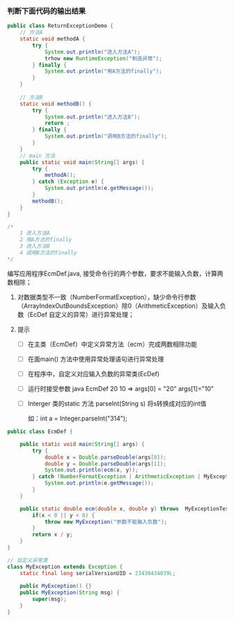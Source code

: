 ### 判断下面代码的输出结果

```java
public class ReturnExceptionDemo {
    // 方法A
    static void methodA {
        try {
            System.out.println("进入方法A");
            trhow new RuntimeException("制造异常");
        } finally {
            System.out.println("用A方法的finally");
        }
    }
    
    // 方法B
    static void methodB() {
        try {
            System.out.println("进入方法B");
            return ;
        } finally {
            System.out.println("调用B方法的finally");
        }
    }
    // main 方法
    public static void main(String[] args) {
        try {
            methodA();
        } catch (Exception e) {
            System.out.println(e.getMessage());
        }
        methodB();
    }
}

/*
	1 进入方法A
	2 用A方法的finally
	3 进入方法B
	4 调用B方法的finally
*/
```



编写应用程序EcmDef.java, 接受命令行的两个参数，要求不能输入负数，计算两数相除；

1.  对数据类型不一致（NumberFormatException），缺少命令行参数（ArrayIndexOutBoundsException）除0（ArithmeticException）及输入负数（EcDef 自定义的异常）进行异常处理；

2.  提示

    -   [ ] 在主类（EcmDef）中定义异常方法（ecm）完成两数相除功能

    -   [ ] 在面main() 方法中使用异常处理语句进行异常处理

    -   [ ] 在程序中，自定义对应输入负数的异常类(EcDef)

    -   [ ] 运行时接受参数 java EcmDef 20 10 => args[0] = "20" args[1]="10"

    -   [ ] Interger 类的static 方法 parseInt(String s) 将s转换成对应的int值

        如：int a = Integer.parseInt("314");

```java
public class EcmDef {

    public static void main(String[] args) {
        try {
            double x = Double.parseDouble(args[0]);
            double y = Double.parseDouble(args[1]);
            System.out.println(ecm(x, y));
        } catch (NumberFormatException | ArithmeticException | MyExceptionTest | ArrayIndexOutOfBoundsException e) {
            System.out.println(e.getMessage());
        }
    }

    public static double ecm(double x, double y) throws  MyExceptionTest {
        if(x < 0 || y < 0) {
            throw new MyException("参数不能输入负数");
        }
        return x / y;
    }
}

// 自定义异常类
class MyException extends Exception {
    static final long serialVersionUID = 23430434039L;
    
    public MyException() {}
    public MyException(String msg) {
        super(msg);
    }
}
```

